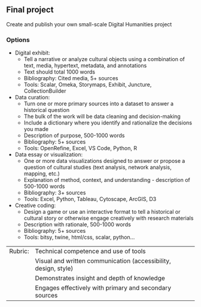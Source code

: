 ## Final project

Create and publish your own small-scale Digital Humanities project

### Options

- Digital exhibit: 
	- Tell a narrative or analyze cultural objects using a combination of text, media, hypertext, metadata, and annotations
	- Text should total 1000 words
	- Bibliography: Cited media, 5+ sources
	- Tools: Scalar, Omeka, Storymaps, Exhibit, Juncture, CollectionBuilder
- Data curation: 
	- Turn one or more primary sources into a dataset to answer a historical question
	- The bulk of the work will be data cleaning and decision-making
	- Include a dictionary where you identify and rationalize the decisions you made
	- Description of purpose, 500-1000 words
	- Bibliography: 5+ sources
	- Tools: OpenRefine, Excel, VS Code, Python, R
- Data essay or visualization:
	- One or more data visualizations designed to answer or propose a question of cultural studies (text analysis, network analysis, mapping, etc.)
	- Explanation of method, context, and understanding - description of 500-1000 words
	- Bibliography: 3+ sources
	- Tools: Excel, Python, Tableau, Cytoscape, ArcGIS, D3
- Creative coding: 
	- Design a game or use an interactive format to tell a historical or cultural story or otherwise engage creatively with research materials
	- Description with rationale, 500-1000 words
	- Bibliography: 5+ sources
	- Tools: bitsy, twine, html/css, scalar, python...

|   |   |
|---|---|
|Rubric:|Technical competence and use of tools|
||Visual and written communication (accessibility, design, style)|
||Demonstrates insight and depth of knowledge|
||Engages effectively with primary and secondary sources|
